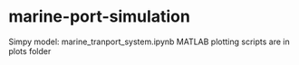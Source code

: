 # marine-port-simulation

Simpy model: marine_tranport_system.ipynb
MATLAB plotting scripts are in plots folder
